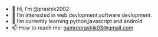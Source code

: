 - 👋 Hi, I’m @prashik2002
- 👀 I’m interested in web devlopment,software devlopment.
- 🌱 I’m currently learning python,javascript and android 
- 📫 How to reach me: gamreprashik03@gmail.com

<!---
prashik2002/prashik2002 is a ✨ special ✨ repository because its `README.md` (this file) appears on your GitHub profile.
You can click the Preview link to take a look at your changes.
--->
